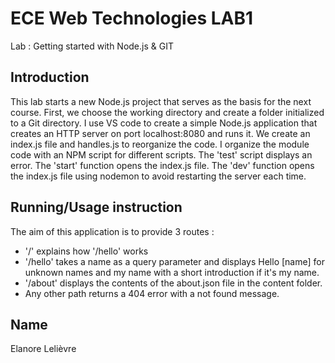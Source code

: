 # ECE Web Technologies LAB1

Lab : Getting started with Node.js & GIT

## Introduction

This lab starts a new Node.js project that serves as the basis for the next course.
First, we choose the working directory and create a folder initialized to a Git directory. 
I use VS code to create a simple Node.js application that creates an HTTP server on port localhost:8080 and runs it.
We create an index.js file and handles.js to reorganize the code. 
I organize the module code with an NPM script for different scripts. 
The 'test' script displays an error.
The 'start' function opens the index.js file.
The 'dev' function opens the index.js file using nodemon to avoid restarting the server each time.

## Running/Usage instruction

The aim of this application is to provide 3 routes :
- '/' explains how '/hello' works
- '/hello' takes a name as a query parameter and displays Hello [name] for unknown names and my name with a short introduction if it's my name.
- '/about' displays the contents of the about.json file in the content folder.
- Any other path returns a 404 error with a not found message.

## Name

Elanore Lelièvre